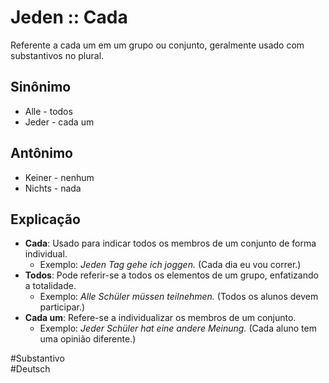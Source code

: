 # Jeden :: Cada
Referente a cada um em um grupo ou conjunto, geralmente usado com substantivos no plural.

## Sinônimo
- Alle - todos  
- Jeder - cada um  

## Antônimo
- Keiner - nenhum  
- Nichts - nada  

## Explicação
- **Cada**: Usado para indicar todos os membros de um conjunto de forma individual.
	- Exemplo: *Jeden Tag gehe ich joggen.* (Cada dia eu vou correr.)
- **Todos**: Pode referir-se a todos os elementos de um grupo, enfatizando a totalidade.
	- Exemplo: *Alle Schüler müssen teilnehmen.* (Todos os alunos devem participar.)
- **Cada um**: Refere-se a individualizar os membros de um conjunto.
	- Exemplo: *Jeder Schüler hat eine andere Meinung.* (Cada aluno tem uma opinião diferente.)

#Substantivo  
#Deutsch
